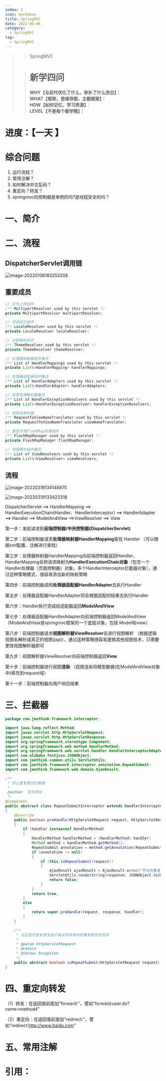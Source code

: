 ```yaml
---
index: 2
icon: markdown
title: SpringMVC
date: 2022-06-06
category:
  - SpringMVC
tag:
  - SpringMVC
---
```


> > SpringMVC
>
> <!-- more -->
>
> > # 新学四问
> >
> > **WHY【与前代优化了什么，弥补了什么空白】：**  
> > **WHAT【框架，思维导图，主题框架】：**  
> > **HOW【如何记忆，学习资源】**：  
> > **LEVEL【不是每个都学精】：**  
>
# 进度：【一天 】

# 综合问题

1. 运行流程？
2. 常用注解？
3. 如何解决中文乱码？
4. 重定向？转发？
4. springmvc的控制器是单例的吗?是线程安全的吗？

# 一、简介

# 二、流程

## DispatcherServlet调用链

![image-20220106183253208](http://qnimg.gisfsde.com/work/image-20220106183253208.png)

## 重要成员

```java
// 文件上传组件
/** MultipartResolver used by this servlet */
private MultipartResolver multipartResolver;

// 资源定位组件
/** LocaleResolver used by this servlet */
private LocaleResolver localeResolver;

// 主题解析组件
/** ThemeResolver used by this servlet */
private ThemeResolver themeResolver;

// 处理器映射器组件集合
/** List of HandlerMappings used by this servlet */
private List\<HandlerMapping> handlerMappings;

// 处理器适配器组件集合
/** List of HandlerAdapters used by this servlet */
private List\<HandlerAdapter> handlerAdapters;

// 异常处理解析器集合
/** List of HandlerExceptionResolvers used by this servlet */
private List\<HandlerExceptionResolver> handlerExceptionResolvers;

// 视图名解析器
/** RequestToViewNameTranslator used by this servlet */
private RequestToViewNameTranslator viewNameTranslator;

// 重定向及FlashMap存储组件
/** FlashMapManager used by this servlet */
private FlashMapManager flashMapManager;

// 视图解析组件集合
/** List of ViewResolvers used by this servlet */
private List\<ViewResolver> viewResolvers;
```



## 流程

![image-20220318134148875](http://qnimg.gisfsde.com/work/image-20220318134148875.png)

![image-20220319133423318](http://qnimg.gisfsde.com/image-20220319133423318.png)

DispatcherServlet ==> HandlerMapping ==> HandlerExecutionChain(Handler、HandlerInterceptor) ==> HandlerAdapter ==> Handler ==> ModelAndView ==>ViewResolver ==> View

第一步：发起请求到**前端控制器/中央控制器(DispatcherServlet)**

第二步：前端控制器请求**处理器映射器HandlerMapping**查找 Handler （可以根据xml配置、注解进行查找）

第三步：处理器映射器HandlerMapping向前端控制器返回Handler，HandlerMapping会把请求映射为**HandlerExecutionChain对象**（包含一个Handler处理器（页面控制器）对象，多个HandlerInterceptor拦截器对象），通过这种策略模式，很容易添加新的映射策略

第四步：前端控制器调用**处理器适配器HandlerAdapter**去执行Handler

第五步：处理器适配器HandlerAdapter将会根据适配的结果去执行Handler

第六步：Handler执行完成给适配器返回**ModelAndView**

第七步：处理器适配器HandlerAdapter向前端控制器返回ModelAndView （ModelAndView是springmvc框架的一个底层对象，包括 Model和view）

第八步：前端控制器请求**视图解析器ViewResolver**去进行视图解析 （根据逻辑视图名解析成真正的视图(jsp)），通过这种策略很容易更换其他视图技术，只需要更改视图解析器即可

第九步：视图解析器ViewResolver向前端控制器返回**View**

第十步：前端控制器进行视图**渲染** （视图渲染将模型数据(在ModelAndView对象中)填充到request域）

第十一步：前端控制器向用户响应结果

# 三、拦截器

```java
package com.jeethink.framework.interceptor;

import java.lang.reflect.Method;
import javax.servlet.http.HttpServletRequest;
import javax.servlet.http.HttpServletResponse;
import org.springframework.stereotype.Component;
import org.springframework.web.method.HandlerMethod;
import org.springframework.web.servlet.handler.HandlerInterceptorAdapter;
import com.alibaba.fastjson.JSONObject;
import com.jeethink.common.utils.ServletUtils;
import com.jeethink.framework.interceptor.annotation.RepeatSubmit;
import com.jeethink.framework.web.domain.AjaxResult;

/**
 * 防止重复提交拦截器
 * 
 @author  官方网址
 */
@Component
public abstract class RepeatSubmitInterceptor extends HandlerInterceptorAdapter
{
    @Override
    public boolean preHandle(HttpServletRequest request, HttpServletResponse response, Object handler) throws Exception
    {
        if (handler instanceof HandlerMethod)
        {
            HandlerMethod handlerMethod = (HandlerMethod) handler;
            Method method = handlerMethod.getMethod();
            RepeatSubmit annotation = method.getAnnotation(RepeatSubmit.class);
            if (annotation != null)
            {
                if (this.isRepeatSubmit(request))
                {
                    AjaxResult ajaxResult = AjaxResult.error("不允许重复提交，请稍后再试");
                    ServletUtils.renderString(response, JSONObject.toJSONString(ajaxResult));
                    return false;
                }
            }
            return true;
        }
        else
        {
            return super.preHandle(request, response, handler);
        }
    }

    /**
     * 验证是否重复提交由子类实现具体的防重复提交的规则
     * 
     * @param httpServletRequest
     * @return
     * @throws Exception
     */
    public abstract boolean isRepeatSubmit(HttpServletRequest request);
}
```

# 四、重定向转发

（1）转发：在返回值前面加"forward:"，譬如"forward:user.do?name=method4"

（2）重定向：在返回值前面加"redirect:"，譬如"redirect:http://www.baidu.com"

# 五、常用注解



# 引用：



